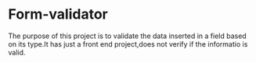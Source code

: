 # Form-validator
The purpose of this project is to validate the data inserted in a field based on its type.It has just a front end project,does not verify if the informatio is valid.

